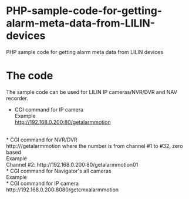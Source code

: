 # PHP-sample-code-for-getting-alarm-meta-data-from-LILIN-devices
PHP sample code for getting alarm meta data from LILIN devices
<BR>
# The code
The sample code can be used for LILIN IP cameras/NVR/DVR and NAV recorder.  
* CGI command for IP camera <BR>
Example <BR>
http://192.168.0.200:80/getalarmmotion
<BR>
* CGI command for NVR/DVR <BR>
http://<serverIP>/getalarmmotion<channel# from 0 to 31> where the number is from channel #1 to #32, zero based
<BR>
Example <BR>
Channel #2: http://192.168.0.200:80/getalarmmotion01  
<BR>
* CGI command for Navigator's all cameras
<BR>
Example <BR>
* CGI command for IP camera
http://192.168.0.200:8080/getcmxalarmmotion
